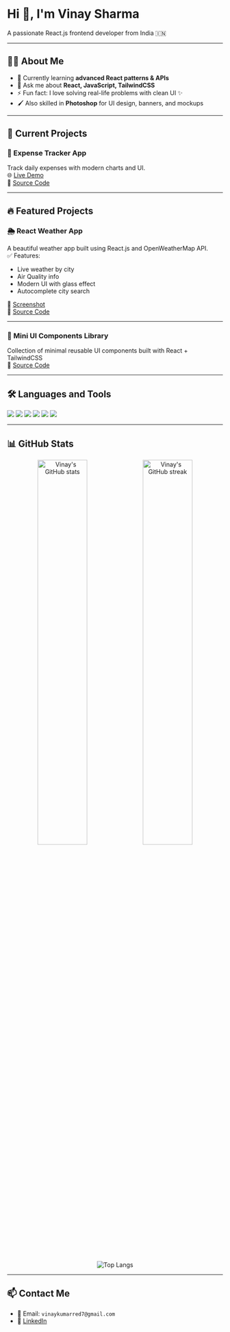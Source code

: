 # Hi 👋, I'm Vinay Sharma  
A passionate React.js frontend developer from India 🇮🇳

---

## 👨‍💻 About Me  
- 🌱 Currently learning **advanced React patterns & APIs**  
- 💬 Ask me about **React, JavaScript, TailwindCSS**  
- ⚡ Fun fact: I love solving real-life problems with clean UI ✨  
- 🖌️ Also skilled in **Photoshop** for UI design, banners, and mockups

---

## 🔨 Current Projects

### 🧾 Expense Tracker App  
Track daily expenses with modern charts and UI.  
🌐 [Live Demo](https://expense-tracker-six-weld-74.vercel.app)  
📂 [Source Code](https://github.com/visiblevinay/expense-tracker)

---

## 🔥 Featured Projects

### 🌦️ React Weather App  
A beautiful weather app built using React.js and OpenWeatherMap API.  
✅ Features:
- Live weather by city
- Air Quality info
- Modern UI with glass effect
- Autocomplete city search

🔗 [Screenshot](https://github.com/visiblevinay/Reactjs-Weather-App/blob/main/preview.png?raw=true)  
📂 [Source Code](https://github.com/visiblevinay/weather-app)

---

### 🧰 Mini UI Components Library  
Collection of minimal reusable UI components built with React + TailwindCSS  
📂 [Source Code](https://github.com/visiblevinay/ui-components)

---

## 🛠️ Languages and Tools  
<p align="left">
  <img src="https://img.shields.io/badge/React-20232A?style=flat&logo=react&logoColor=61DAFB"/>
  <img src="https://img.shields.io/badge/Tailwind_CSS-38B2AC?style=flat&logo=tailwind-css&logoColor=white"/>
  <img src="https://img.shields.io/badge/JavaScript-yellow?style=flat&logo=javascript&logoColor=black"/>
  <img src="https://img.shields.io/badge/HTML5-E34F26?style=flat&logo=html5&logoColor=white"/>
  <img src="https://img.shields.io/badge/CSS3-1572B6?style=flat&logo=css3&logoColor=white"/>
  <img src="https://img.shields.io/badge/Photoshop-31A8FF?style=flat&logo=adobe-photoshop&logoColor=white"/>
</p>

---

## 📊 GitHub Stats  
<p align="center">
  <img src="https://github-readme-stats.vercel.app/api?username=visiblevinay&show_icons=true&theme=radical" alt="Vinay's GitHub stats" width="48%"/>
  <img src="https://github-readme-streak-stats.herokuapp.com/?user=visiblevinay&theme=radical" alt="Vinay's GitHub streak" width="48%"/>
  <br/>
  <img src="https://github-readme-stats.vercel.app/api/top-langs/?username=visiblevinay&layout=compact&theme=radical" alt="Top Langs" />
</p>


---

## 📫 Contact Me  
- 📧 Email: `vinaykumarred7@gmail.com`  
- 🔗 [LinkedIn](https://www.linkedin.com/in/vinay-kumar-5a22b0228/)
